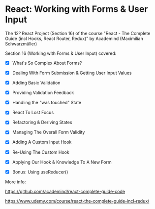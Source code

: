 # React: Working with Forms & User Input
The 12º React Project (Section 16) of the course "React - The Complete Guide (incl Hooks, React Router, Redux)" by Academind (Maximilian Schwarzmüller)

Section 16 (Working with Forms & User Input) covered:

- [x] What's So Complex About Forms?
- [x] Dealing With Form Submission & Getting User Input Values
- [x] Adding Basic Validation
- [x] Providing Validation Feedback
- [x] Handling the "was touched" State
- [x] React To Lost Focus
- [x] Refactoring & Deriving States
- [x] Managing The Overall Form Validity
- [x] Adding A Custom Input Hook
- [x] Re-Using The Custom Hook
- [x] Applying Our Hook & Knowledge To A New Form
- [x] Bonus: Using useReducer()


More info:

https://github.com/academind/react-complete-guide-code

https://www.udemy.com/course/react-the-complete-guide-incl-redux/